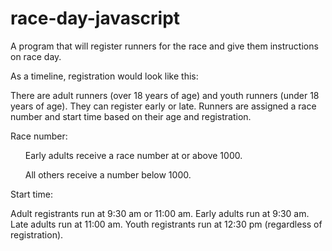 # race-day-javascript
A program that will register runners for the race and give them instructions on race day.

As a timeline, registration would look like this:

There are adult runners (over 18 years of age) and youth runners (under 18 years of age). They can register early or late. Runners are assigned a race number and start time based on their age and registration.

Race number:

<ul>Early adults receive a race number at or above 1000.</ul>
<ul>All others receive a number below 1000.</ul>

  
Start time:

<ul></ul>Adult registrants run at 9:30 am or 11:00 am.
Early adults run at 9:30 am.
Late adults run at 11:00 am.
Youth registrants run at 12:30 pm (regardless of registration).
